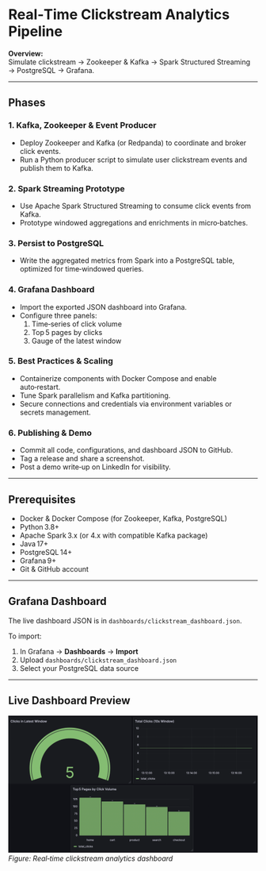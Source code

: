 # Real‑Time Clickstream Analytics Pipeline

**Overview:**  
Simulate clickstream → Zookeeper & Kafka → Spark Structured Streaming → PostgreSQL → Grafana.

---

## Phases

### 1. Kafka, Zookeeper & Event Producer
- Deploy Zookeeper and Kafka (or Redpanda) to coordinate and broker click events.  
- Run a Python producer script to simulate user clickstream events and publish them to Kafka.

### 2. Spark Streaming Prototype
- Use Apache Spark Structured Streaming to consume click events from Kafka.  
- Prototype windowed aggregations and enrichments in micro‑batches.

### 3. Persist to PostgreSQL
- Write the aggregated metrics from Spark into a PostgreSQL table, optimized for time‑windowed queries.

### 4. Grafana Dashboard
- Import the exported JSON dashboard into Grafana.  
- Configure three panels:  
  1. Time‑series of click volume  
  2. Top 5 pages by clicks  
  3. Gauge of the latest window

### 5. Best Practices & Scaling
- Containerize components with Docker Compose and enable auto‑restart.  
- Tune Spark parallelism and Kafka partitioning.  
- Secure connections and credentials via environment variables or secrets management.

### 6. Publishing & Demo
- Commit all code, configurations, and dashboard JSON to GitHub.  
- Tag a release and share a screenshot.  
- Post a demo write‑up on LinkedIn for visibility.

---

## Prerequisites

- Docker & Docker Compose (for Zookeeper, Kafka, PostgreSQL)  
- Python 3.8+  
- Apache Spark 3.x (or 4.x with compatible Kafka package)  
- Java 17+  
- PostgreSQL 14+  
- Grafana 9+  
- Git & GitHub account

---

## Grafana Dashboard

The live dashboard JSON is in `dashboards/clickstream_dashboard.json`.

To import:  
1. In Grafana → **Dashboards** → **Import**  
2. Upload `dashboards/clickstream_dashboard.json`  
3. Select your PostgreSQL data source

---

## Live Dashboard Preview

![Real‑time clickstream analytics dashboard](docs/img/Realtime-Analytics-Pipeline-Dashboard.png)  
*Figure: Real‑time clickstream analytics dashboard*  
